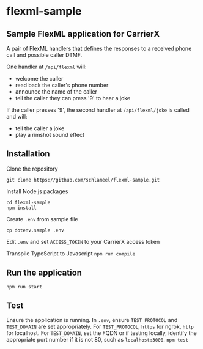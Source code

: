 # flexml-sample
## Sample FlexML application for CarrierX
A pair of FlexML handlers that defines the responses to a received phone call and possible caller DTMF.

One handler at `/api/flexml` will:
- welcome the caller
- read back the caller's phone number
- announce the name of the caller
- tell the caller they can press '9' to hear a joke

If the caller presses '9', the second handler at `/api/flexml/joke` is called and will:
- tell the caller a joke
- play a rimshot sound effect

## Installation
Clone the repository
```
git clone https://github.com/schlameel/flexml-sample.git
```
Install Node.js packages
```
cd flexml-sample
npm install
```
Create `.env` from sample file
```
cp dotenv.sample .env
```
Edit `.env` and set `ACCESS_TOKEN` to your CarrierX access token

Transpile TypeScript to Javascript
```npm run compile```

## Run the application
```npm run start```

## Test
Ensure the application is running.  In `.env`, ensure `TEST_PROTOCOL` and `TEST_DOMAIN` are set appropriately. For `TEST_PROTOCOL`, `https` for ngrok, `http` for localhost. For `TEST_DOMAIN`, set the FQDN or if testing locally, identify the appropriate port number if it is not 80, such as `localhost:3000`.
```npm test```
